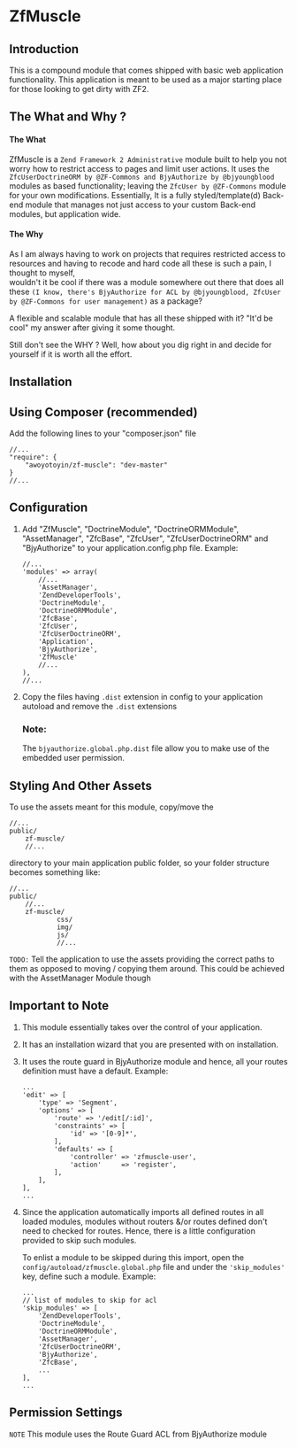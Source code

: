 ZfMuscle
=======================

Introduction
------------
This is a compound module that comes shipped with basic web application functionality.
This application is meant to be used as a major starting place for those
looking to get dirty with ZF2.


The What and Why ?
------------------
#### The What
ZfMuscle is a ```Zend Framework 2 Administrative``` module built to help you not worry how to restrict access to pages and limit user actions.
It uses the ```ZfcUserDoctrineORM by @ZF-Commons and BjyAuthorize by @bjyoungblood``` modules as based functionality; leaving the ```ZfcUser by @ZF-Commons``` module for your own modifications.
Essentially, It is a fully styled/template(d) Back-end module that manages not just access to your custom Back-end modules, but application wide.

#### The Why
As I am always having to work on projects that requires restricted access to resources and having to recode and hard code all these is such a pain, I thought to myself,  
wouldn't it be cool if there was a module somewhere out there that does all these ```(I know, there's BjyAuthorize for ACL by @bjyoungblood, ZfcUser by @ZF-Commons for user management)``` as a package?

A flexible and scalable module that has all these shipped with it? "It'd be cool" my answer after giving it some thought.

Still don't see the WHY ? Well, how about you dig right in and decide for yourself if it is worth all the effort.


Installation
------------

Using Composer (recommended)
----------------------------
Add the following lines to your "composer.json" file

```
//...
"require": {
    "awoyotoyin/zf-muscle": "dev-master"
}
//...
```


Configuration
-------------
1. Add "ZfMuscle", "DoctrineModule", "DoctrineORMModule", "AssetManager", "ZfcBase", "ZfcUser", "ZfcUserDoctrineORM" and "BjyAuthorize" to your application.config.php file.
    Example:
    ```
    //...
    'modules' => array(
        //...
        'AssetManager',
        'ZendDeveloperTools',
        'DoctrineModule',
        'DoctrineORMModule',
        'ZfcBase',
        'ZfcUser',
        'ZfcUserDoctrineORM',
        'Application',
        'BjyAuthorize',
        'ZfMuscle'
        //...
    ),
    //...
    ```
2. Copy the files having ```.dist``` extension in config to your application autoload and remove the ```.dist``` extensions

    ### Note:
    The ```bjyauthorize.global.php.dist``` file allow you to make use of the embedded user permission.


Styling And Other Assets
------------------------
To use the assets meant for this module,
copy/move the
```
//...
public/
    zf-muscle/
    //...
```

directory to your main application public folder, so your folder structure becomes something like:
```
//...
public/
    //...
    zf-muscle/
            css/
            img/
            js/
            //...
```
```TODO:``` Tell the application to use the assets providing the correct paths to them as opposed to moving / copying them around. This could be achieved with the AssetManager Module though

Important to Note
-----------------
1. This module essentially takes over the control of your application.
2. It has an installation wizard that you are presented with on installation.
3. It uses the route guard in BjyAuthorize module and hence, all your routes definition must have a default.
   Example:
   ```
   ...
   'edit' => [
       'type' => 'Segment',
       'options' => [
           'route' => '/edit[/:id]',
           'constraints' => [
               'id' => '[0-9]*',
           ],
           'defaults' => [
               'controller' => 'zfmuscle-user',
               'action'     => 'register',
           ],
       ],
   ],
   ...
   ```
4. Since the application automatically imports all defined routes in all loaded modules,
   modules without routers &/or routes defined don't need to checked for routes. Hence, there is a little
   configuration provided to skip such modules.

   To enlist a module to be skipped during this import, open the ```config/autoload/zfmuscle.global.php``` file
   and under the ```'skip_modules'``` key, define such a module.
   Example:
   ```
   ...
   // list of modules to skip for acl
   'skip_modules' => [
       'ZendDeveloperTools',
       'DoctrineModule',
       'DoctrineORMModule',
       'AssetManager',
       'ZfcUserDoctrineORM',
       'BjyAuthorize',
       'ZfcBase',
       ...
   ],
   ...
   ```

Permission Settings
-------------------
```NOTE``` This module uses the Route Guard ACL from BjyAuthorize module